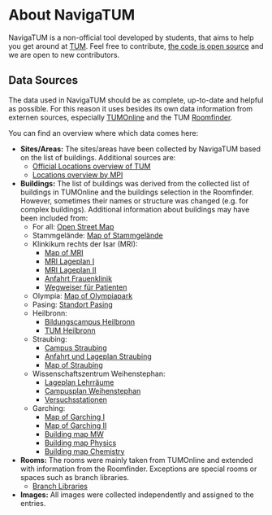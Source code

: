 # About NavigaTUM

NavigaTUM is a non-official tool developed by students, that aims to help you get around at [TUM](https://tum.de).
Feel free to contribute, [the code is open source](https://github.com/TUM-Dev/navigatum) and we are open to new contributors.

## Data Sources

The data used in NavigaTUM should be as complete, up-to-date and helpful as possible.
For this reason it uses besides its own data information from externen sources, especially [TUMOnline](https://campus.tum.de) and the
TUM [Roomfinder](https://portal.mytum.de/campus/roomfinder).

You can find an overview where which data comes here:

-   **Sites/Areas:** The sites/areas have been collected by NavigaTUM based on the list of buildings. Additional sources are:
    -   [Official Locations overview of TUM](https://www.tum.de/en/about-tum/our-university/locations)
    -   [Locations overview by MPI](https://mpi.fs.tum.de/en/entering-tum/locations//)
-   **Buildings:** The list of buildings was derived from the collected list of buildings in TUMOnline and the buildings selection in the Roomfinder. However, sometimes their names or structure was changed (e.g. for complex buildings). Additional information about buildings may have been included from:
    -   For all: [Open Street Map](https://www.openstreetmap.org)
    -   Stammgelände: [Map of Stammgelände](https://portal.mytum.de/campus/stammgelaende/TUM_Campus_Muenchen_klein)
    -   Klinkikum rechts der Isar (MRI):
        -   [Map of MRI](https://portal.mytum.de/campus/rechts_der_isar/mri)
        -   [MRI Lageplan I](https://www.mri.tum.de/lageplaene-und-wegweiser)
        -   [MRI Lageplan II](http://www.imi-muenchen.de/fileadmin/user_upload/pdf/MRI_Lageplan.pdf)
        -   [Anfahrt Frauenklinik](http://www.frauenklinik.med.tum.de/inhalt/anfahrt)
        -   [Wegweiser für Patienten](https://www.mri.tum.de/sites/default/files/seiten/wegweiser_patienten_ambulant_20200312_web.pdf)
    -   Olympia: [Map of Olympiapark](https://portal.mytum.de/campus/olympiapark/olympiapark)
    -   Pasing: [Standort Pasing](https://www.bgu.tum.de/gb/ueber-uns/standort-muenchen-pasing/)
    -   Heilbronn:
        -   [Bildungscampus Heilbronn](https://bildungscampus.hn/ueber-uns/leben-am-campus)
        -   [TUM Heilbronn](https://www.wi.tum.de/tum-campus-heilbronn/welcome-tum-campus-heilbronn/)
    -   Straubing:
        -   [Campus Straubing](https://www.cs.tum.de/campus-straubing/campus/?lang=en)
        -   [Anfahrt und Lageplan Straubing](https://www.cs.tum.de/campus-straubing/anfahrt-und-lageplan/)
        -   [Map of Straubing](https://www.cs.tum.de/wp-content/uploads/2020/01/200127_TUM_Plan_Straubing_WEB.png)
    -   Wissenschaftszentrum Weihenstephan:
        -   [Lageplan Lehrräume](https://www.wzw.tum.de/fileadmin/lageplan/SoLS-Plan-Lehrraume.jpg)
        -   [Campusplan Weihenstephan](https://www.gm.wzw.tum.de/en/campusplan-stand-oktober-2019/)
        -   [Versuchsstationen](https://www.wzw.tum.de/?id=239)
    -   Garching:
        -   [Map of Garching I](https://portal.mytum.de/campus/garching/TUM_Campus_Garching_web)
        -   [Map of Garching II](https://www.forschung-garching.tum.de/fileadmin/w00btp/www/00_Startseite_normal/161015_KarteGarchingKomplett_RGB.pdf)
        -   [Building map MW](https://www.mw.tum.de/fileadmin/w00btx/mw/Fakultaet/Anfahrt/Lageplan_Gebaeude_MW.pdf)
        -   [Building map Physics](https://www.ph.tum.de/about/visit/TUM_Physik_Orientierungsplan.pdf)
        -   [Building map Chemistry](https://www.ch.tum.de/fileadmin/tuchfak/www/Lageplan/Infoblatt_2020-06.pdf)
-   **Rooms:** The rooms were mainly taken from TUMOnline and extended with information from the Roomfinder. Exceptions are special rooms or spaces such as branch libraries.
    -   [Branch Libraries](https://www.ub.tum.de/en/branch-libraries)
-   **Images:** All images were collected independently and assigned to the entries.
